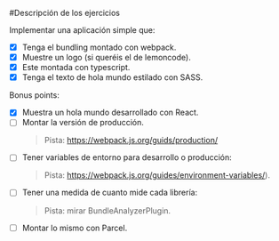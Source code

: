 #Descripción de los ejercicios

Implementar una aplicación simple que:
- [X] Tenga el bundling montado con webpack.
- [X] Muestre un logo (si queréis el de lemoncode).
- [X] Este montada con typescript.
- [X] Tenga el texto de hola mundo estilado con SASS.

Bonus points:
- [X] Muestra un hola mundo desarrollado con React.
- [ ] Montar la versión de producción.
    >Pista: https://webpack.js.org/guids/production/
- [ ] Tener variables de entorno para desarrollo o producción:
    >Pista: https://webpack.js.org/guides/environment-variables/).
- [ ] Tener una medida de cuanto mide cada librería:
    >Pista: mirar BundleAnalyzerPlugin.
- [ ] Montar lo mismo con Parcel.
